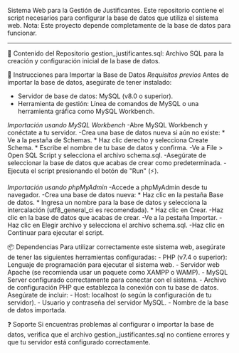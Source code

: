 Sistema Web para la Gestión de Justificantes.
Este repositorio contiene el script necesarios para configurar la base de datos que utiliza el sistema web.
Nota: Este proyecto depende completamente de la base de datos para funcionar.
___________________________________________________________________________________________________________________________________
📂 Contenido del Repositorio
  gestion_justificantes.sql: Archivo SQL para la creación y configuración inicial de la base de datos.
  
🚀 Instrucciones para Importar la Base de Datos
  *Requisitos previos*
  Antes de importar la base de datos, asegúrate de tener instalado:
  
  - Servidor de base de datos: MySQL (v8.0 o superior).
  - Herramienta de gestión: Línea de comandos de MySQL o una herramienta gráfica como MySQL Workbench.
    
  *Importación usando MySQL Workbench*
  -Abre MySQL Workbench y conéctate a tu servidor.
  -Crea una base de datos nueva si aún no existe:
      * Ve a la pestaña de Schemas.
      * Haz clic derecho y selecciona Create Schema.
      * Escribe el nombre de tu base de datos y confirma.
  -Ve a File > Open SQL Script y selecciona el archivo schema.sql.
  -Asegúrate de seleccionar la base de datos que acabas de crear como predeterminada.
  -Ejecuta el script presionando el botón de "Run" (⚡).
  
  *Importación usando phpMyAdmin*
  -Accede a phpMyAdmin desde tu navegador.
  -Crea una base de datos nueva:
      * Haz clic en la pestaña Base de datos.
      * Ingresa un nombre para la base de datos y selecciona la intercalación (utf8_general_ci es recomendada).
      * Haz clic en Crear.
  -Haz clic en la base de datos que acabas de crear.
  -Ve a la pestaña Importar.
  -Haz clic en Elegir archivo y selecciona el archivo schema.sql.
  -Haz clic en Continuar para ejecutar el script.
  
📦 Dependencias
    Para utilizar correctamente este sistema web, asegúrate de tener las siguientes herramientas configuradas:
    - PHP (v7.4 o superior): Lenguaje de programación para ejecutar el sistema web.
    - Servidor web Apache (se recomienda usar un paquete como XAMPP o WAMP).
    - MySQL Server configurado correctamente para conectar con el sistema.
    - Archivo de configuración PHP que establezca la conexión con tu base de datos. Asegúrate de incluir:
    - Host: localhost (o según la configuración de tu servidor).
    - Usuario y contraseña del servidor MySQL.
    - Nombre de la base de datos importada.
    
❓ Soporte
Si encuentras problemas al configurar o importar la base de datos, verifica que el archivo gestion_justificantes.sql no contiene errores y que tu servidor está configurado correctamente. 
